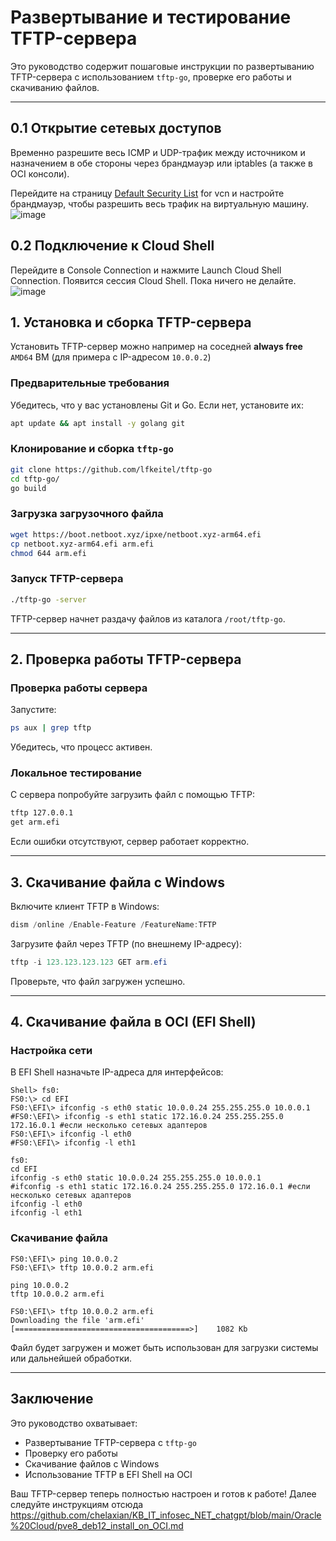 # Развертывание и тестирование TFTP-сервера

Это руководство содержит пошаговые инструкции по развертыванию TFTP-сервера с использованием `tftp-go`, проверке его работы и скачиванию файлов.

---

## 0.1 Открытие сетевых доступов

Временно разрешите весь ICMP и UDP-трафик между источником и назначением в обе стороны через брандмауэр или iptables (а также в OCI консоли).

Перейдите на страницу [Default Security List](https://cloud.oracle.com/networking/vcns/) for vcn и настройте брандмауэр, чтобы разрешить весь трафик на виртуальную машину.
![image](https://github.com/user-attachments/assets/010ce2dc-2072-49b1-89b7-0b8c3e6b343b)

## 0.2 Подключение к Cloud Shell

Перейдите в Console Connection и нажмите Launch Cloud Shell Connection.
Появится сессия Cloud Shell. Пока ничего не делайте.
![image](https://github.com/user-attachments/assets/cd3fb36a-cd1e-4108-9142-754ffa660098)

## 1. Установка и сборка TFTP-сервера

Установить TFTP-сервер можно например на соседней **always free** `AMD64` ВМ (для примера с IP-адресом `10.0.0.2`)

### Предварительные требования
Убедитесь, что у вас установлены Git и Go. Если нет, установите их:

```bash
apt update && apt install -y golang git
```

### Клонирование и сборка `tftp-go`

```bash
git clone https://github.com/lfkeitel/tftp-go
cd tftp-go/
go build
```

### Загрузка загрузочного файла

```bash
wget https://boot.netboot.xyz/ipxe/netboot.xyz-arm64.efi
cp netboot.xyz-arm64.efi arm.efi
chmod 644 arm.efi
```

### Запуск TFTP-сервера

```bash
./tftp-go -server
```

TFTP-сервер начнет раздачу файлов из каталога `/root/tftp-go`.

---

## 2. Проверка работы TFTP-сервера

### Проверка работы сервера
Запустите:

```bash
ps aux | grep tftp
```

Убедитесь, что процесс активен.

### Локальное тестирование
С сервера попробуйте загрузить файл с помощью TFTP:

```bash
tftp 127.0.0.1
get arm.efi
```

Если ошибки отсутствуют, сервер работает корректно.

---

## 3. Скачивание файла с Windows

Включите клиент TFTP в Windows:

```powershell
dism /online /Enable-Feature /FeatureName:TFTP
```

Загрузите файл через TFTP (по внешнему IP-адресу):

```powershell
tftp -i 123.123.123.123 GET arm.efi
```

Проверьте, что файл загружен успешно.

---

## 4. Скачивание файла в OCI (EFI Shell)

### Настройка сети
В EFI Shell назначьте IP-адреса для интерфейсов:

```shell
Shell> fs0:
FS0:\> cd EFI
FS0:\EFI\> ifconfig -s eth0 static 10.0.0.24 255.255.255.0 10.0.0.1
#FS0:\EFI\> ifconfig -s eth1 static 172.16.0.24 255.255.255.0 172.16.0.1 #если несколько сетевых адаптеров
FS0:\EFI\> ifconfig -l eth0
#FS0:\EFI\> ifconfig -l eth1
```

```copy-paste
fs0:
cd EFI
ifconfig -s eth0 static 10.0.0.24 255.255.255.0 10.0.0.1
#ifconfig -s eth1 static 172.16.0.24 255.255.255.0 172.16.0.1 #если несколько сетевых адаптеров
ifconfig -l eth0
ifconfig -l eth1
```

### Скачивание файла
```shell
FS0:\EFI\> ping 10.0.0.2
FS0:\EFI\> tftp 10.0.0.2 arm.efi
```

```copy-paste
ping 10.0.0.2
tftp 10.0.0.2 arm.efi
```

```result
FS0:\EFI\> tftp 10.0.0.2 arm.efi
Downloading the file 'arm.efi'
[=======================================>]    1082 Kb
```

Файл будет загружен и может быть использован для загрузки системы или дальнейшей обработки.

---

## Заключение
Это руководство охватывает:
- Развертывание TFTP-сервера с `tftp-go`
- Проверку его работы
- Скачивание файлов с Windows
- Использование TFTP в EFI Shell на OCI

Ваш TFTP-сервер теперь полностью настроен и готов к работе!
Далее следуйте инструкциям отсюда https://github.com/chelaxian/KB_IT_infosec_NET_chatgpt/blob/main/Oracle%20Cloud/pve8_deb12_install_on_OCI.md

